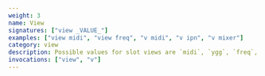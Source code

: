 ```yaml
---
weight: 3
name: View
signatures: ["view _VALUE_"]
examples: ["view midi", "view freq", "v midi", "v ipn", "v mixer"]
category: view
description: Possible values for slot views are `midi`, `ygg`, `freq`, `vel` (velocity), and `ipn` for notes. `index` is also available to reveal the slot's position. Change pages with `tracker`, `hud`, `mixer`, and `clades` (this can also be accomplished with _tab_).
invocations: ["view", "v"]
---
```

